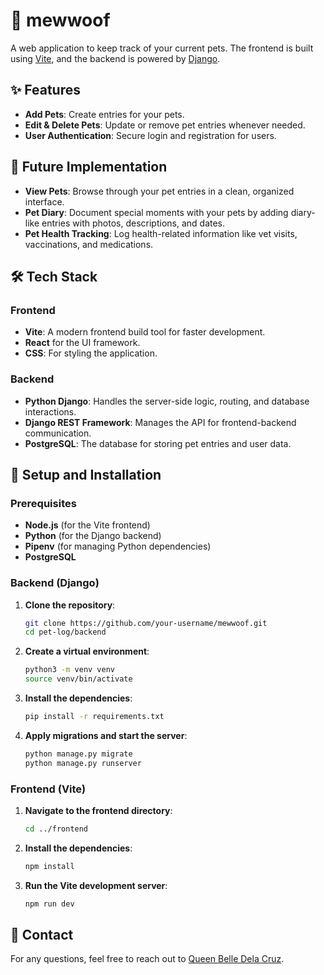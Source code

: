 # 🐾 mewwoof

A web application to keep track of your current pets. The frontend is built using [Vite](https://vitejs.dev/), and the backend is powered by [Django](https://www.djangoproject.com/).

## ✨ Features

- **Add Pets**: Create entries for your pets.
- **Edit & Delete Pets**: Update or remove pet entries whenever needed.
- **User Authentication**: Secure login and registration for users.

## 🚀 Future Implementation

- **View Pets**: Browse through your pet entries in a clean, organized interface.
- **Pet Diary**: Document special moments with your pets by adding diary-like entries with photos, descriptions, and dates.
- **Pet Health Tracking**: Log health-related information like vet visits, vaccinations, and medications.

## 🛠 Tech Stack

### Frontend
- **Vite**: A modern frontend build tool for faster development.
- **React** for the UI framework.
- **CSS**: For styling the application.

### Backend
- **Python Django**: Handles the server-side logic, routing, and database interactions.
- **Django REST Framework**: Manages the API for frontend-backend communication.
- **PostgreSQL**: The database for storing pet entries and user data.

## 🚀 Setup and Installation

### Prerequisites

- **Node.js** (for the Vite frontend)
- **Python** (for the Django backend)
- **Pipenv** (for managing Python dependencies)
- **PostgreSQL**

### Backend (Django)

1. **Clone the repository**:
    ```bash
    git clone https://github.com/your-username/mewwoof.git
    cd pet-log/backend
    ```

2. **Create a virtual environment**:
    ```bash
    python3 -m venv venv
    source venv/bin/activate
    ```

3. **Install the dependencies**:
    ```bash
    pip install -r requirements.txt
    ```

4. **Apply migrations and start the server**:
    ```bash
    python manage.py migrate
    python manage.py runserver
    ```

### Frontend (Vite)

1. **Navigate to the frontend directory**:
    ```bash
    cd ../frontend
    ```

2. **Install the dependencies**:
    ```bash
    npm install
    ```

3. **Run the Vite development server**:
    ```bash
    npm run dev
    ```

## 📧 Contact

For any questions, feel free to reach out to [Queen Belle Dela Cruz](mailto:cubeydice@gmail.com).
